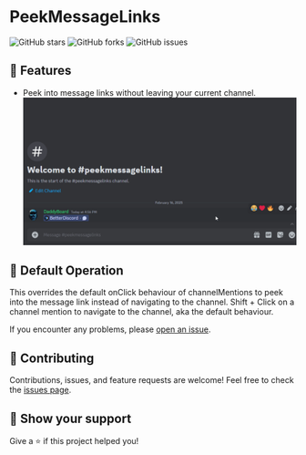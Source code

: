 # PeekMessageLinks

![GitHub stars](https://img.shields.io/github/stars/DaddyBoard/BD-Plugins?style=social)
![GitHub forks](https://img.shields.io/github/forks/DaddyBoard/BD-Plugins?style=social)
![GitHub issues](https://img.shields.io/github/issues/DaddyBoard/BD-Plugins)

## 🚀 Features

- Peek into message links without leaving your current channel.
![PeekMessageLinks](https://github.com/DaddyBoard/BD-Plugins/blob/main/PeekMessageLinks/gif.gif)
## 🔧 Default Operation

This overrides the default onClick behaviour of channelMentions to peek into the message link instead of navigating to the channel.
Shift + Click on a channel mention to navigate to the channel, aka the default behaviour.

If you encounter any problems, please [open an issue](https://github.com/DaddyBoard/BD-Plugins/issues).

## 🤝 Contributing

Contributions, issues, and feature requests are welcome! Feel free to check the [issues page](https://github.com/DaddyBoard/BD-Plugins/issues).

## 🌟 Show your support

Give a ⭐️ if this project helped you!
